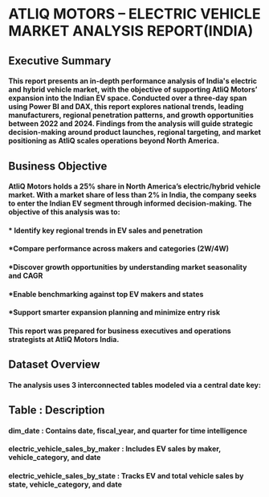 # ATLIQ MOTORS – ELECTRIC VEHICLE MARKET ANALYSIS REPORT(INDIA)
## Executive Summary
#### This report presents an in-depth performance analysis of India's electric and hybrid vehicle market, with the objective of supporting AtliQ Motors’ expansion into the Indian EV space. Conducted over a three-day span using Power BI and DAX, this report explores national trends, leading manufacturers, regional penetration patterns, and growth opportunities between 2022 and 2024. Findings from the analysis will guide strategic decision-making around product launches, regional targeting, and market positioning as AtliQ scales operations beyond North America.

## Business Objective
#### AtliQ Motors holds a 25% share in North America’s electric/hybrid vehicle market. With a market share of less than 2% in India, the company seeks to enter the Indian EV segment through informed decision-making. The objective of this analysis was to:

#### * Identify key regional trends in EV sales and penetration

#### *Compare performance across makers and categories (2W/4W)

#### *Discover growth opportunities by understanding market seasonality and CAGR

#### *Enable benchmarking against top EV makers and states

#### *Support smarter expansion planning and minimize entry risk

#### This report was prepared for business executives and operations strategists at AtliQ Motors India.

## Dataset Overview
#### The analysis uses 3 interconnected tables modeled via a central date key:

## Table : Description


#### dim_date : Contains date, fiscal_year, and quarter for time intelligence

#### electric_vehicle_sales_by_maker : Includes EV sales by maker, vehicle_category, and date

#### electric_vehicle_sales_by_state : Tracks EV and total vehicle sales by state, vehicle_category, and date

